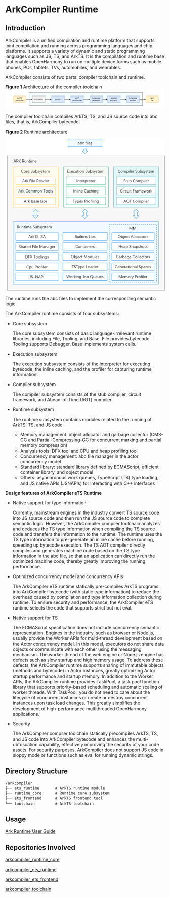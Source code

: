 # ArkCompiler Runtime

## Introduction

ArkCompiler is a unified compilation and runtime platform that supports joint compilation and running across programming languages and chip platforms. It supports a variety of dynamic and static programming languages such as JS, TS, and ArkTS. It is the compilation and runtime base that enables OpenHarmony to run on multiple device forms such as mobile phones, PCs, tablets, TVs, automobiles, and wearables.

ArkCompiler consists of two parts: compiler toolchain and runtime.

**Figure 1** Architecture of the compiler toolchain
![](figures/en-us_image_ark_frontend.png)

The compiler toolchain compiles ArkTS, TS, and JS source code into abc files, that is, ArkCompiler bytecode.

**Figure 2** Runtime architecture

![](figures/en-us_image_ark-ts-arch.png)

The runtime runs the abc files to implement the corresponding semantic logic.

The ArkCompiler runtime consists of four subsystems:

-   Core subsystem

    The core subsystem consists of basic language-irrelevant runtime libraries, including File, Tooling, and Base. File provides bytecode. Tooling supports Debugger. Base implements system calls.

-   Execution subsystem

    The execution subsystem consists of the interpreter for executing bytecode, the inline caching, and the profiler for capturing runtime information.

-   Compiler subsystem

    The compiler subsystem consists of the stub compiler, circuit framework, and Ahead-of-Time (AOT) compiler.

-   Runtime subsystem

    The runtime subsystem contains modules related to the running of ArkTS, TS, and JS code.
    - Memory management: object allocator and garbage collector (CMS-GC and Partial-Compressing-GC for concurrent marking and partial memory compression)
    - Analysis tools: DFX tool and CPU and heap profiling tool
    - Concurrency management: abc file manager in the actor concurrency model
    - Standard library: standard library defined by ECMAScript, efficient container library, and object model
    - Others: asynchronous work queues, TypeScript (TS) type loading, and JS native APIs (JSNAPIs) for interacting with C++ interfaces

**Design features of ArkCompiler eTS Runtime**

- Native support for type information

   Currently, mainstream engines in the industry convert TS source code into JS source code and then run the JS source code to complete semantic logic. However, the ArkCompiler compiler toolchain analyzes and deduces the TS type information when compiling the TS source code and transfers the information to the runtime. The runtime uses the TS type information to pre-generate an inline cache before running, speeding up bytecode execution. The TS AOT compiler directly compiles and generates machine code based on the TS type information in the abc file, so that an application can directly run the optimized machine code, thereby greatly improving the running performance.

- Optimized concurrency model and concurrency APIs

  The ArkCompiler eTS runtime statically pre-compiles ArkTS programs into ArkCompiler bytecode (with static type information) to reduce the overhead caused by compilation and type information collection during runtime. To ensure security and performance, the ArkCompiler eTS runtime selects the code that supports strict but not eval.

- Native support for TS
  
  The ECMAScript specification does not include concurrency semantic representation. Engines in the industry, such as browser or Node.js, usually provide the Worker APIs for multi-thread development based on the Actor concurrency model. In this model, executors do not share data objects or communicate with each other using the messaging mechanism. The worker thread of the web engine or Node.js engine has defects such as slow startup and high memory usage.  To address these defects, the ArkCompiler runtime supports sharing of immutable objects (methods and bytecode) in Actor instances, greatly optimizing Actor startup performance and startup memory.
  In addition to the Worker APIs, the ArkCompiler runtime provides TaskPool, a task pool function library that supports priority-based scheduling and automatic scaling of worker threads. With TaskPool, you do not need to care about the lifecycle of concurrent instances or create or destroy concurrent instances upon task load changes. This greatly simplifies the development of high-performance multithreaded OpenHarmony applications.


- Security
  
  The ArkCompiler compiler toolchain statically precompiles ArkTS, TS, and JS code into ArkCompiler bytecode and enhances the multi-obfuscation capability, effectively improving the security of your code assets. For security purposes, ArkCompiler does not support JS code in sloppy mode or functions such as eval for running dynamic strings.

## Directory Structure

```
/arkcompiler
├── ets_runtime       # ArkTS runtime module
├── runtime_core      # Runtime core subsystem
├── ets_frontend      # ArkTS frontend tool
└── toolchain         # ArkTS toolchain
```

## Usage

[Ark Runtime User Guide](https://gitee.com/openharmony/arkcompiler_ets_runtime/blob/master/docs/README.md)

## Repositories Involved

[arkcompiler\_runtime\_core](https://gitee.com/openharmony/arkcompiler_runtime_core)

[arkcompiler\_ets\_runtime](https://gitee.com/openharmony/arkcompiler_ets_runtime)

[arkcompiler\_ets\_frontend](https://gitee.com/openharmony/arkcompiler_ets_frontend)

[arkcompiler\_toolchain](https://gitee.com/openharmony/arkcompiler_toolchain)
